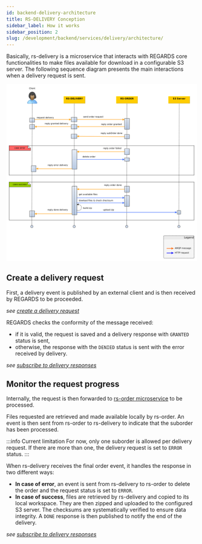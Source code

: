 ```yaml
---
id: backend-delivery-architecture
title: RS-DELIVERY Conception
sidebar_label: How it works
sidebar_position: 2
slug: /development/backend/services/delivery/architecture/
---
```


Basically, rs-delivery is a microservice that interacts with REGARDS core functionalities to make files available
for download in a configurable S3 server. The following sequence diagram presents the main interactions when a delivery
request is sent.

![delivery_sequence_diagram](src/delivery_sequence_diagram.png)

## Create a delivery request

First, a delivery event is published by an external client and is then received by REGARDS to be proceeded.

*see [create a delivery request](api-guides/amqp/amqp-publish-request.md)*

REGARDS checks the conformity of the message received:

- if it is valid, the request is saved and a delivery response with `GRANTED` status is sent,
- otherwise, the response with the `DENIED` status is sent with the error received by delivery.

*see [subscribe to delivery responses](api-guides/amqp/amqp-subscribe-response.md)*

## Monitor the request progress

Internally, the request is then forwarded to [rs-order microservice](../order/overview) to be
processed.

Files requested are retrieved and made available locally by rs-order. An event is then sent from rs-order to rs-delivery
to indicate that the suborder has been processed.

:::info Current limitation
For now, only one suborder is allowed per delivery request. If there are more than one,
the delivery request is set to `ERROR` status.
:::

When rs-delivery receives the final order event, it handles the response in two different ways:

- **In case of error**, an event is sent from rs-delivery to rs-order to delete the order and the request status is set
  to `ERROR`.
- **In case of success**, files are retrieved by rs-delivery and copied to its local workspace. They are then zipped and
  uploaded to the configured S3 server. The checksums are systematically verified to ensure data integrity. A `DONE`
  response is then published to notify the end of the delivery.

*see [subscribe to delivery responses](api-guides/amqp/amqp-subscribe-response.md)*
